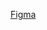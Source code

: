 [Figma](https://www.figma.com/file/q1SkYbpqk9w0Pt07ukiE6e/sns-app?node-id=0%3A3&t=QkCqFl8FwaaXmSj5-0)
